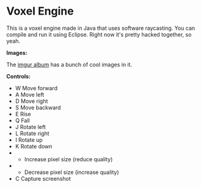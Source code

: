 Voxel Engine
============

This is a voxel engine made in Java that uses software raycasting.  You can compile and run it using Eclipse.  Right now it's pretty hacked together, so yeah.

**Images:**

The [imgur album](http://imgur.com/a/hcjta) has a bunch of cool images in it.

**Controls:**
- W   Move forward
- A   Move left
- D   Move right
- S   Move backward
- E   Rise
- Q   Fall
- J   Rotate left
- L   Rotate right
- I   Rotate up
- K   Rotate down
- +   Increase pixel size (reduce quality)
- -   Decrease pixel size (increase quality)
- C   Capture screenshot
